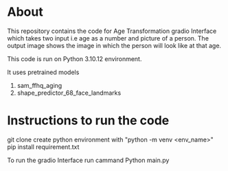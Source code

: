 # About

This repository contains the code for Age Transformation gradio Interface which takes two input i.e age as a number and picture of a person. 
The output image shows the image in which the person will look like at that age.





This code is run on Python 3.10.12 environment.

It uses pretrained models 
1. sam_ffhq_aging 
2. shape_predictor_68_face_landmarks



# Instructions to run the code 

git clone 
create python environment with "python -m venv <env_name>"
pip install requirement.txt

To run the gradio Interface 
 run cammand
 Python main.py
 
